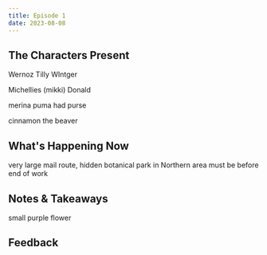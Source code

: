 ```yaml
---
title: Episode 1
date: 2023-08-08
---
```


## The Characters Present
Wernoz
Tilly
WIntger

Michellies (mikki) Donald

merina puma had purse

cinnamon the beaver

## What's Happening Now
very large mail route, hidden botanical park in Northern area must be before end of work

## Notes & Takeaways
small purple flower

## Feedback
